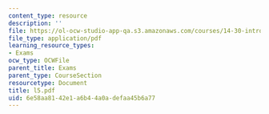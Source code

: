 ```yaml
---
content_type: resource
description: ''
file: https://ol-ocw-studio-app-qa.s3.amazonaws.com/courses/14-30-introduction-to-statistical-method-in-economics-spring-2006/6e58aa8142e1a6b44a0adefaa45b6a77_l5.pdf
file_type: application/pdf
learning_resource_types:
- Exams
ocw_type: OCWFile
parent_title: Exams
parent_type: CourseSection
resourcetype: Document
title: l5.pdf
uid: 6e58aa81-42e1-a6b4-4a0a-defaa45b6a77
---
```

